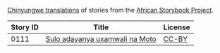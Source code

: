 [Chinyungwe translations](http://africanstorybook.org/language/chinyungwe) of stories from the [African Storybook Project](http://africanstorybook.org).

Story ID | Title | License
-------- | ----- | -------
0111 | [Sulo adayanya uxamwali na Moto ](http://africanstorybook.org/stories/sulo-adayanya-uxamwali-na-moto-0) | [CC-BY](https://creativecommons.org/licenses/by/3.0/)
